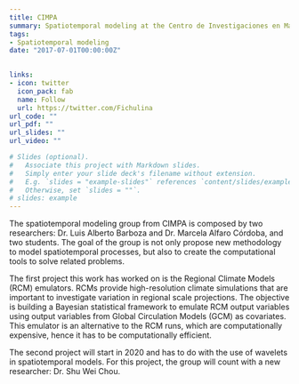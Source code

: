 ```yaml
---
title: CIMPA
summary: Spatiotemporal modeling at the Centro de Investigaciones en Matemática Pura y Aplicada (UCR).
tags:
- Spatiotemporal modeling
date: "2017-07-01T00:00:00Z"

  
links:
- icon: twitter
  icon_pack: fab
  name: Follow
  url: https://twitter.com/Fichulina
url_code: ""
url_pdf: ""
url_slides: ""
url_video: ""

# Slides (optional).
#   Associate this project with Markdown slides.
#   Simply enter your slide deck's filename without extension.
#   E.g. `slides = "example-slides"` references `content/slides/example-slides.md`.
#   Otherwise, set `slides = ""`.
# slides: example
---
```


The spatiotemporal modeling group from CIMPA is composed by two researchers: Dr. Luis Alberto Barboza and Dr. Marcela Alfaro Córdoba, and two students. The goal of the group is not only propose new methodology to model spatiotemporal processes, but also to create the computational tools to solve related problems.

The first project this work has worked on is the Regional Climate Models (RCM) emulators. RCMs provide high-resolution climate simulations that are important to investigate variation in regional scale projections. The objective is building a Bayesian statistical framework to emulate RCM output variables using output variables from Global Circulation Models (GCM) as covariates. This emulator is an alternative to the RCM runs, which are computationally expensive, hence it has to be computationally efficient. 

The second project will start in 2020 and has to do with the use of wavelets in spatiotemporal models. For this project, the group will count with a new researcher: Dr. Shu Wei Chou.
